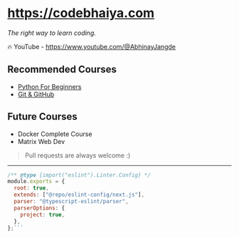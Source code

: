 # https://codebhaiya.com

*The right way to learn coding.*

🔥 YouTube - https://www.youtube.com/@AbhinayJangde

## Recommended Courses
- [Python For Beginners](https://www.youtube.com/playlist?list=PLektAlvzRpxGbkecHfD6UZRecAdGPOGTa)
- [Git & GitHub](https://www.youtube.com/playlist?list=PLektAlvzRpxFz9By9JhjDD34vjsd5BYGX)

## Future Courses

- Docker Complete Course
- Matrix Web Dev

> Pull requests are always welcome :)



---

```js
/** @type {import("eslint").Linter.Config} */
module.exports = {
  root: true,
  extends: ["@repo/eslint-config/next.js"],
  parser: "@typescript-eslint/parser",
  parserOptions: {
    project: true,
  },
};```
